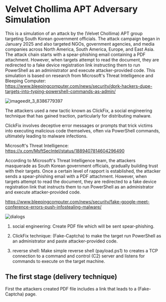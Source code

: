 # Velvet Chollima APT Adversary Simulation

This is a simulation of an attack by the (Velvet Chollima) APT group targeting South Korean government officials. The attack campaign began in January 2025 and also targeted NGOs, government agencies, and media companies across North America, South America, Europe, and East Asia. The attack chain starts with a spear-phishing email containing a PDF attachment. However, when targets attempt to read the document, they are redirected to a fake device registration link instructing them to run PowerShell as an administrator and execute attacker-provided code. This simulation is based on research from Microsoft's Threat Intelligence and Bleeping Computer: https://www.bleepingcomputer.com/news/security/dprk-hackers-dupe-targets-into-typing-powershell-commands-as-admin/


![imageedit_3_8386779397](https://github.com/user-attachments/assets/91dc82bd-27cf-4edc-a35a-a3b6cc87d909)

The attackers used a new tactic known as ClickFix, a social engineering technique that has gained traction, particularly for distributing malware.

ClickFix involves deceptive error messages or prompts that trick victims into executing malicious code themselves, often via PowerShell commands, ultimately leading to malware infections.

Microsoft's Threat Intelligence: https://x.com/MsftSecIntel/status/1889407814604296490

According to Microsoft's Threat Intelligence team, the attackers masquerade as South Korean government officials, gradually building trust with their targets. Once a certain level of rapport is established, the attacker sends a spear-phishing email with a PDF attachment. However, when targets attempt to read the document, they are redirected to a fake device registration link that instructs them to run PowerShell as an administrator and execute attacker-provided code.

https://www.bleepingcomputer.com/news/security/fake-google-meet-conference-errors-push-infostealing-malware/

![dialogs](https://github.com/user-attachments/assets/9d5a1b31-5479-4a67-826c-68195fb2c3a5)



1. social engineering: Create PDF file which will be sent spear-phishing.

2. ClickFix technique: (Fake-Captcha) to make the target run PowerShell as an administrator and paste attacker-provided code.

3. reverse shell: Make simple reverse shell (payload.ps1) to creates a TCP connection to a command and control (C2) server and listens for commands to execute on the target machine.


## The first stage (delivery technique)

First the attackers created PDF file includes a link that leads to a (Fake-Captcha) page.
